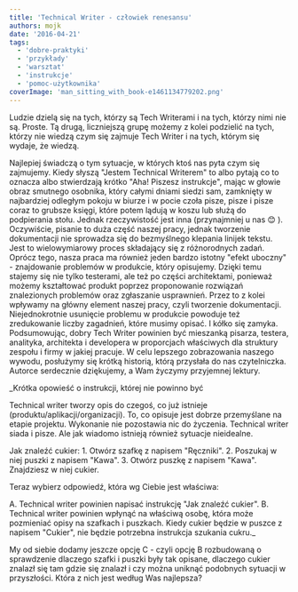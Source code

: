 ```yaml
---
title: 'Technical Writer - człowiek renesansu'
authors: mojk
date: '2016-04-21'
tags:
  - 'dobre-praktyki'
  - 'przykłady'
  - 'warsztat'
  - 'instrukcje'
  - 'pomoc-użytkownika'
coverImage: 'man_sitting_with_book-e1461134779202.png'
---
```


Ludzie dzielą się na tych, którzy są Tech Writerami i na tych, którzy nimi nie
są. Proste. Tą drugą, liczniejszą grupę możemy z kolei podzielić na tych, którzy
nie wiedzą czym się zajmuje Tech Writer i na tych, którym się wydaje, że wiedzą.

<!--truncate-->

Najlepiej świadczą o tym sytuacje, w których ktoś nas pyta czym się zajmujemy.
Kiedy słyszą "Jestem Technical Writerem" to albo pytają co to oznacza albo
stwierdzają krótko "Aha! Piszesz instrukcje", mając w głowie obraz smutnego
osobnika, który całymi dniami siedzi sam, zamknięty w najbardziej odległym
pokoju w biurze i w pocie czoła pisze, pisze i pisze coraz to grubsze księgi,
które potem lądują w koszu lub służą do podpierania stołu. Jednak rzeczywistość
jest inna (przynajmniej u nas 😊 ). Oczywiście, pisanie to duża część naszej
pracy, jednak tworzenie dokumentacji nie sprowadza się do bezmyślnego klepania
linijek tekstu. Jest to wielowymiarowy proces składający się z różnorodnych
zadań. Oprócz tego, nasza praca ma również jeden bardzo istotny "efekt
uboczny" - znajdowanie problemów w produkcie, który opisujemy. Dzięki temu
stajemy się nie tylko testerami, ale też po części architektami, ponieważ możemy
kształtować produkt poprzez proponowanie rozwiązań znalezionych problemów oraz
zgłaszanie usprawnień. Przez to z kolei wpływamy na główny element naszej pracy,
czyli tworzenie dokumentacji. Niejednokrotnie usunięcie problemu w produkcie
powoduje też zredukowanie liczby zagadnień, które musimy opisać. I kółko się
zamyka. Podsumowując, dobry Tech Writer powinien być mieszanką pisarza, testera,
analityka, architekta i developera w proporcjach właściwych dla struktury
zespołu i firmy w jakiej pracuje. W celu lepszego zobrazowania naszego wywodu,
posłużymy się krótką historią, którą przysłała do nas czytelniczka. Autorce
serdecznie dziękujemy, a Wam życzymy przyjemnej lektury.

\_Krótka opowieść o instrukcji, której nie powinno być

Technical writer tworzy opis do czegoś, co już istnieje
(produktu/aplikacji/organizacji). To, co opisuje jest dobrze przemyślane na
etapie projektu. Wykonanie nie pozostawia nic do życzenia. Technical writer
siada i pisze. Ale jak wiadomo istnieją również sytuacje nieidealne.

Jak znaleźć cukier: 1. Otwórz szafkę z napisem "Ręczniki". 2. Poszukaj w niej
puszki z napisem "Kawa". 3. Otwórz puszkę z napisem "Kawa". Znajdziesz w niej
cukier.

Teraz wybierz odpowiedź, która wg Ciebie jest właściwa:

A. Technical writer powinien napisać instrukcję "Jak znaleźć cukier". B.
Technical writer powinien wpłynąć na właściwą osobę, która może pozmieniać opisy
na szafkach i puszkach. Kiedy cukier będzie w puszce z napisem "Cukier", nie
będzie potrzebna instrukcja szukania cukru.\_

My od siebie dodamy jeszcze opcję C - czyli opcję B rozbudowaną o sprawdzenie
dlaczego szafki i puszki były tak opisane, dlaczego cukier znalazł się tam gdzie
się znalazł i czy można uniknąć podobnych sytuacji w przyszłości. Która z nich
jest według Was najlepsza?
